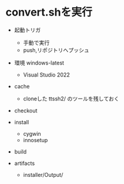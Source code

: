 ﻿# convert.shを実行

- 起動トリガ
  - 手動で実行
  - push,リポジトリへプッシュ

- 環境 windows-latest
  - Visual Studio 2022
- cache
  - cloneした ttssh2/ のツールを残しておく
- checkout
- install
  - cygwin
  - innosetup
- build
- artifacts
  - installer/Output/
